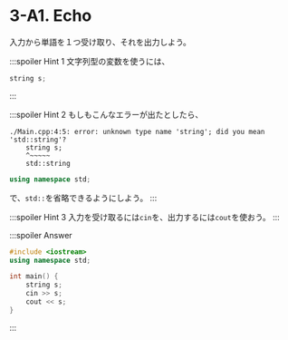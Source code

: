 # 3-A1. Echo

入力から単語を１つ受け取り、それを出力しよう。

:::spoiler Hint 1
文字列型の変数を使うには、
```cpp
string s;
```
:::

:::spoiler Hint 2
もしもこんなエラーが出たとしたら、
```
./Main.cpp:4:5: error: unknown type name 'string'; did you mean 'std::string'?
    string s;
    ^~~~~~
    std::string
```

```cpp
using namespace std;
```
で、`std::`を省略できるようにしよう。
:::

:::spoiler Hint 3
入力を受け取るには`cin`を、出力するには`cout`を使おう。
:::


:::spoiler Answer

```cpp
#include <iostream>
using namespace std;

int main() {
    string s;
    cin >> s;
    cout << s;
}
```

:::
